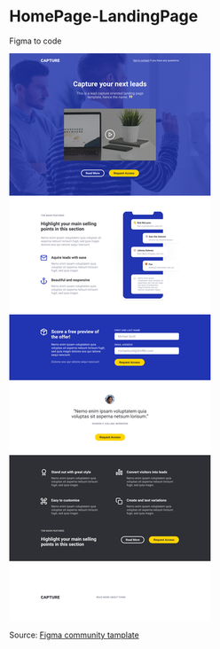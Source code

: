 # HomePage-LandingPage

Figma to code

<img src="Homepage.png">

Source:
<a href="https://www.figma.com/file/UlybXFRwTVcB0LKoAuGDhM/Capture---Landing-Page-Template-(Community)?node-id=0%3A1">Figma community tamplate </a>
